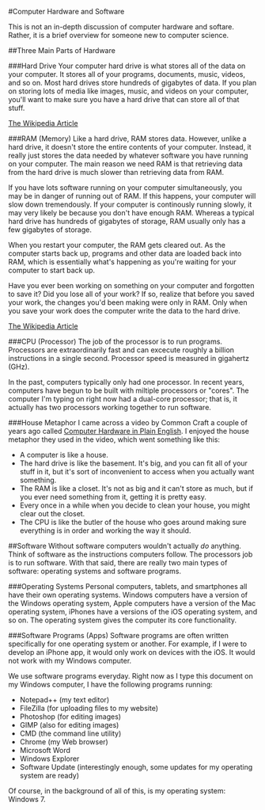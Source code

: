 #Computer Hardware and Software

This is not an in-depth discussion of computer hardware and softare. Rather, it is a brief overview for someone new to computer science.

##Three Main Parts of Hardware

###Hard Drive
Your computer hard drive is what stores all of the data on your computer. It stores all of your programs, documents, music, videos, and so on. Most hard drives store hundreds of gigabytes of data. If you plan on storing lots of media like images, music, and videos on your computer, you'll want to make sure you have a hard drive that can store all of that stuff.

[The Wikipedia Article](http://en.wikipedia.org/wiki/Hard_disk_drive)

###RAM (Memory)
Like a hard drive, RAM stores data. However, unlike a hard drive, it doesn't store the entire contents of your computer. Instead, it really just stores the data needed by whatever software you have running on your computer. The main reason we need RAM is that retrieving data from the hard drive is much slower than retrieving data from RAM.

If you have lots software running on your computer simultaneously, you may be in danger of running out of RAM. If this happens, your computer will slow down tremendously. If your computer is continously running slowly, it may very likely be because you don't have enough RAM. Whereas a typical hard drive has hundreds of gigabytes of storage, RAM usually only has a few gigabytes of storage.

When you restart your computer, the RAM gets cleared out. As the computer starts back up, programs and other data are loaded back into RAM, which is essentially what's happening as you're waiting for your computer to start back up.

Have you ever been working on something on your computer and forgotten to save it? Did you lose all of your work? If so, realize that before you saved your work, the changes you'd been making were only in RAM. Only when you save your work does the computer write the data to the hard drive.

[The Wikipedia Article](http://en.wikipedia.org/wiki/RAM)

###CPU (Processor)
The job of the processor is to run programs. Processors are extraordinarily fast and can excecute roughly a billion instructions in a single second. Processor speed is measured in gigahertz (GHz).

In the past, computers typically only had one processor. In recent years, computers have begun to be built with miltiple processors or "cores". The computer I'm typing on right now had a dual-core processor; that is, it actually has two processors working together to run software.

###House Metaphor
I came across a video by Common Craft a couple of years ago called [Computer Hardware in Plain English](http://www.youtube.com/watch?v=LrXeDF4Qqz4). I enjoyed the house metaphor they used in the video, which went something like this:

* A computer is like a house.
* The hard drive is like the basement. It's big, and you can fit all of your stuff in it, but it's sort of inconvenient to access when you actually want something.
* The RAM is like a closet. It's not as big and it can't store as much, but if you ever need something from it, getting it is pretty easy.
* Every once in a while when you decide to clean your house, you might clear out the closet.
* The CPU is like the butler of the house who goes around making sure everything is in order and working the way it should. 


##Software
Without software computers wouldn't actually *do* anything. Think of software as the instructions computers follow. The processors job is to run software. With that said, there are really two main types of software: operating systems and software programs.

###Operating Systems
Personal computers, tablets, and smartphones all have their own operating systems. Windows computers have a version of the Windows operating system, Apple computers have a version of the Mac operating system, iPhones have a versions of the iOS operating system, and so on. The operating system gives the computer its core functionality.

###Software Programs (Apps)
Software programs are often written specifically for one operating system or another. For example, if I were to develop an iPhone app, it would only work on devices with the iOS. It would not work with my Windows computer.

We use software programs everyday. Right now as I type this document on my Windows computer, I have the following programs running:

* Notepad++ (my text editor)
* FileZilla (for uploading files to my website)
* Photoshop (for editing images)
* GIMP (also for editing images)
* CMD (the command line utility)
* Chrome (my Web browser)
* Microsoft Word
* Windows Explorer
* Software Update (interestingly enough, some updates for my operating system are ready)

Of course, in the background of all of this, is my operating system: Windows 7.
